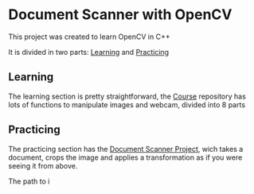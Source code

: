 # Document Scanner with OpenCV

This project was created to learn OpenCV in C++

It is divided in two parts: [Learning](https://github.com/raphaelleveque/DocumentScanner/tree/main/Course) and [Practicing](https://github.com/raphaelleveque/DocumentScanner/tree/main/DocumentScanner/DocumentScanner)


## Learning

The learning section is pretty straightforward, the [Course](https://github.com/raphaelleveque/DocumentScanner/tree/main/Course) repository has lots of functions to manipulate images and webcam, divided into 8 parts

## Practicing

The practicing section has the [Document Scanner Project](https://github.com/raphaelleveque/DocumentScanner/tree/main/DocumentScanner/DocumentScanner), wich takes a document, crops the image and applies a transformation as if you were seeing it from above.

The path to i
